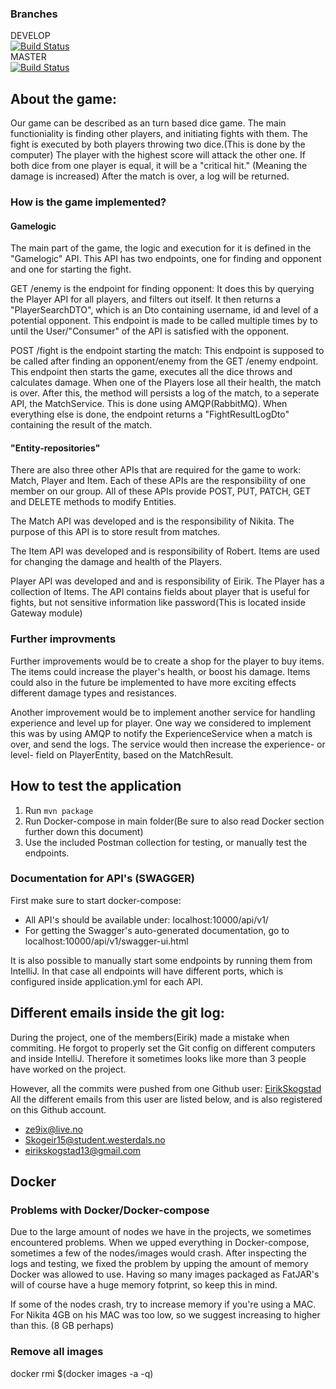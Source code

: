 ### Branches
DEVELOP  
[![Build Status](https://travis-ci.com/NikitaZhevnitskiy/ern-card-game.svg?token=6FYqXrfAk2ZHo34Tq8Gp&branch=develop)](https://travis-ci.com/NikitaZhevnitskiy/ern-card-game)  
MASTER  
[![Build Status](https://travis-ci.com/NikitaZhevnitskiy/ern-card-game.svg?token=6FYqXrfAk2ZHo34Tq8Gp&branch=master)](https://travis-ci.com/NikitaZhevnitskiy/ern-card-game)  


## About the game:
Our game can be described as an turn based dice game. The main functioniality is finding other players, and initiating fights
with them. The fight is executed by both players throwing two dice.(This is done by the computer) The player with the highest score
will attack the other one. If both dice from one player is equal, it will be a "critical hit." 
(Meaning the damage is increased)
After the match is over, a log will be returned.

### How is the game implemented?

#### Gamelogic
The main part of the game, the logic and execution for it is defined in the "Gamelogic" API. This API has two endpoints, one for finding 
and opponent and one for starting the fight. 

GET /enemy is the endpoint for finding opponent:
It does this by querying the Player API for all players, and filters out itself. It then returns a "PlayerSearchDTO", which is an Dto
containing username, id and level of a potential opponent. This endpoint is made to be called multiple times by to until the 
User/"Consumer" of the API is satisfied with the opponent.

POST /fight is the endpoint starting the match:
This endpoint is supposed to be called after finding an opponent/enemy
from the GET /enemy endpoint. This endpoint then starts the game, executes all the dice throws and calculates damage. When one of the Players lose all their health, 
the match is over. After this, the method will persists a log of the match, to a seperate API, the MatchService. This is done using AMQP(RabbitMQ).
When everything else is done, the endpoint returns a "FightResultLogDto" containing the result of the match.

#### "Entity-repositories"
There are also three other APIs that are required for the game to work: Match, Player and Item. 
Each of these APIs are the responsibility of one member on our group.
All of these APIs provide POST, PUT, PATCH, GET and DELETE methods to modify Entities.

The Match API was developed and is the responsibility of Nikita. The purpose of this API is to store result from matches.

The Item API was developed and is responsibility of Robert. Items are used for changing the damage and health of the Players. 

Player API was developed and and is responsibility of Eirik. The Player has a collection of Items. 
The API contains fields about player that is useful for fights, but not sensitive information like password(This is located inside Gateway module)


### Further improvments

Further improvements would be to create a shop for the player to buy items. The items could increase the player's
health, or boost his damage. Items could also in the future be implemented to have more exciting effects different damage 
types and resistances.

Another improvement would be to implement another service for handling experience and level up for player. One way we considered
to implement this was by using AMQP to notify the ExperienceService when a match is over, and send the logs. The service
would then increase the experience- or level- field on PlayerEntity, based on the MatchResult.




## How to test the application
1. Run `mvn package`
2. Run Docker-compose in main folder(Be sure to also read Docker section further down this document)
3. Use the included Postman collection for testing, or manually test the endpoints.

### Documentation for API's (SWAGGER)
First make sure to start docker-compose:

- All API's should be available under: localhost:10000/api/v1/
- For getting the Swagger's auto-generated documentation, go to localhost:10000/api/v1/swagger-ui.html

It is also possible to manually start some endpoints by running them from IntelliJ. 
In that case all endpoints will have different ports, which is configured inside application.yml for each
API.
 


## Different emails inside the git log:
During the project, one of the members(Eirik) made a mistake when commiting. He forgot to properly set the Git config
on different computers and inside IntelliJ. Therefore it sometimes looks like more than 3 people have worked on the project.

However, all the commits were pushed from one Github user: [EirikSkogstad](https://github.com/EirikSkogstad)
All the different emails from this user are listed below, and is also registered on this Github account.
 - ze9ix@live.no
 - Skogeir15@student.westerdals.no
 - eirikskogstad13@gmail.com
 
## Docker

### Problems with Docker/Docker-compose
Due to the large amount of nodes we have in the projects, we sometimes encountered problems.
When we upped everything in Docker-compose, sometimes a few of the nodes/images would crash. 
After inspecting the logs and testing, we fixed the problem by upping the amount of memory Docker was allowed to use.
Having so many images packaged as FatJAR's will of course have a huge memory fotprint, so keep this in mind.

If some of the nodes crash, try to increase memory if you're using a MAC.
For Nikita 4GB on his MAC was too low, so we suggest increasing to higher than this. (8 GB perhaps)
 
### Remove all images 
docker rmi $(docker images -a -q)